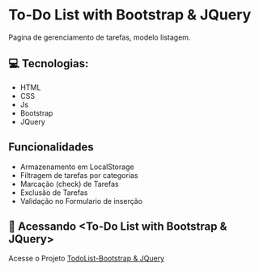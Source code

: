 # To-Do List with Bootstrap & JQuery

Pagina de gerenciamento de tarefas, modelo listagem.

## 💻 Tecnologias:

- HTML
- CSS
- Js
- Bootstrap
- JQuery

## Funcionalidades

- Armazenamento em LocalStorage
- Filtragem de tarefas por categorias
- Marcação (check) de Tarefas
- Exclusão de Tarefas
- Validação no Formulario de inserção

## 🚀 Acessando <To-Do List with Bootstrap & JQuery>

Acesse o Projeto [TodoList-Bootstrap & JQuery](https://carlosaant.github.io/todo-list-bsjq/)
